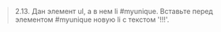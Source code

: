 > 2.13. Дан элемент ul, а в нем li #myunique. Вставьте перед элементом #myunique новую li с текстом '!!!'.

